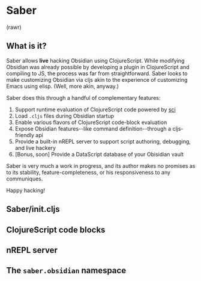 # Saber

(rawr)

## What is it?

Saber allows **live** hacking Obsidian using ClojureScript. While modifying Obsidian was already possible by developing a plugin in ClojureScript and compiling to JS, the process was far from straightforward. Saber looks to make customizing Obsidian via cljs akin to the experience of customizing Emacs using elisp. (Well, more akin, anyway.)

Saber does this through a handful of complementary features:

1. Support runtime evaluation of ClojureScript code powered by [sci](https://github.com/babashka/sci)
2. Load `.cljs` files during Obsidian startup
3. Enable various flavors of ClojureScript code-block evaluation
4. Expose Obsidian features--like command definition--through a cljs-friendly api
5. Provide a built-in nREPL server to support script authoring, debugging, and live hackery
6. [Bonus, soon] Provide a DataScript database of your Obisidian vault 

Saber is very much a work in progress, and its author makes no promises as to its stability, feature-completeness, or his responsiveness to any communiques.

Happy hacking!

## Saber/init.cljs
## ClojureScript code blocks
## nREPL server
## The `saber.obsidian` namespace

